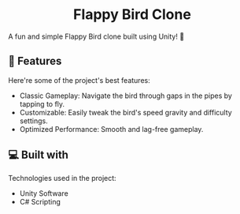 <h1 align="center" id="title">Flappy Bird Clone</h1>

<p id="description">A fun and simple Flappy Bird clone built using Unity! 🚀</p>

<h2>🧐 Features</h2>

Here're some of the project's best features:

*   Classic Gameplay: Navigate the bird through gaps in the pipes by tapping to fly.
*   Customizable: Easily tweak the bird's speed gravity and difficulty settings.
*   Optimized Performance: Smooth and lag-free gameplay.
  
<h2>💻 Built with</h2>

Technologies used in the project:

*   Unity Software
*   C# Scripting

